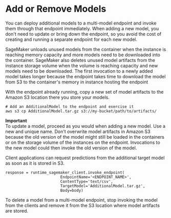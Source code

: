 # Add or Remove Models<a name="add-models-to-endpoint"></a>

You can deploy additional models to a multi\-model endpoint and invoke them through that endpoint immediately\. When adding a new model, you don't need to update or bring down the endpoint, so you avoid the cost of creating and running a separate endpoint for each new model\. 

 SageMaker unloads unused models from the container when the instance is reaching memory capacity and more models need to be downloaded into the container\. SageMaker also deletes unused model artifacts from the instance storage volume when the volume is reaching capacity and new models need to be downloaded\. The first invocation to a newly added model takes longer because the endpoint takes time to download the model from S3 to the container's memory in instance hosting the endpoint

With the endpoint already running, copy a new set of model artifacts to the Amazon S3 location there you store your models\.

```
# Add an AdditionalModel to the endpoint and exercise it
aws s3 cp AdditionalModel.tar.gz s3://my-bucket/path/to/artifacts/
```

**Important**  
To update a model, proceed as you would when adding a new model\. Use a new and unique name\. Don't overwrite model artifacts in Amazon S3 because the old version of the model might still be loaded in the containers or on the storage volume of the instances on the endpoint\. Invocations to the new model could then invoke the old version of the model\. 

Client applications can request predictions from the additional target model as soon as it is stored in S3\.

```
response = runtime_sagemaker_client.invoke_endpoint(
                        EndpointName='<ENDPOINT_NAME>',
                        ContentType='text/csv',
                        TargetModel='AdditionalModel.tar.gz',
                        Body=body)
```

To delete a model from a multi\-model endpoint, stop invoking the model from the clients and remove it from the S3 location where model artifacts are stored\.